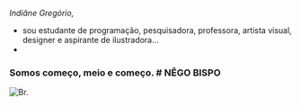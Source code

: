 *Indiâne Gregório,* 
- sou estudante de programação, pesquisadora, professora, artista visual, designer e aspirante de ilustradora... 
- 

### Somos começo, meio e começo. # NÊGO BISPO
![Br.](https://avatars.githubusercontent.com/u/168141682?v=4)
